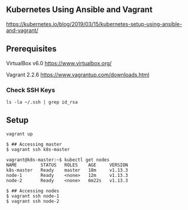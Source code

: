 ## Kubernetes Using Ansible and Vagrant


https://kubernetes.io/blog/2019/03/15/kubernetes-setup-using-ansible-and-vagrant/

## Prerequisites

VirtualBox v6.0
https://www.virtualbox.org/

Vagrant 2.2.6
https://www.vagrantup.com/downloads.html

### Check SSH Keys

```
ls -la ~/.ssh | grep id_rsa
```







## Setup

```
vagrant up
```












```
$ ## Accessing master
$ vagrant ssh k8s-master

vagrant@k8s-master:~$ kubectl get nodes
NAME         STATUS   ROLES    AGE     VERSION
k8s-master   Ready    master   18m     v1.13.3
node-1       Ready    <none>   12m     v1.13.3
node-2       Ready    <none>   6m22s   v1.13.3

$ ## Accessing nodes
$ vagrant ssh node-1
$ vagrant ssh node-2
```